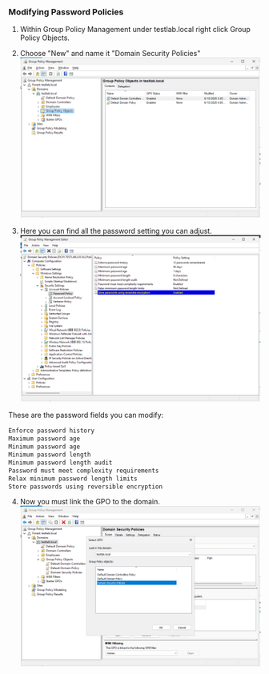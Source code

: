 ### Modifying Password Policies
1. Within Group Policy Management under testlab.local right click Group Policy Objects.
2. Choose "New" and name it "Domain Security Policies"
![group policy management](https://github.com/nickbruggen90/LabsVol8021Q/blob/main/Project%201.1%3A%20Active%20Directory%20and%20Windows%2010%20Integration/Images/Screenshot%202025-06-10%20205013.png)

3. Here you can find all the password setting you can adjust.
![password settings](https://github.com/nickbruggen90/LabsVol8021Q/blob/main/Project%201.1%3A%20Active%20Directory%20and%20Windows%2010%20Integration/Images/Screenshot%202025-06-10%20205154.png)


These are the password fields you can modify:
```
Enforce password history
Maximum password age
Minimum password age
Minimum password length
Minimum password length audit
Password must meet complexity requirements
Relax minimum password length limits
Store passwords using reversible encryption
```
4. Now you must link the GPO to the domain.
![link GPO](https://github.com/nickbruggen90/LabsVol8021Q/blob/main/Project%201.1%3A%20Active%20Directory%20and%20Windows%2010%20Integration/Images/Screenshot%202025-06-10%20205313.png)
